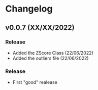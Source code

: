 # Changelog


## v0.0.7 (XX/XX/2022)


### Release


- Added the ZScore Class (22/06/2022)
- Added the outliers file (22/06/2022)




### Release

- First "good" realease
